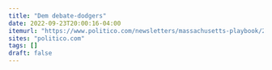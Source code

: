 ```yaml
---
title: "Dem debate-dodgers"
date: 2022-09-23T20:00:16-04:00
itemurl: "https://www.politico.com/newsletters/massachusetts-playbook/2022/09/23/dem-debate-dodgers-00058517"
sites: "politico.com"
tags: []
draft: false
---
```



